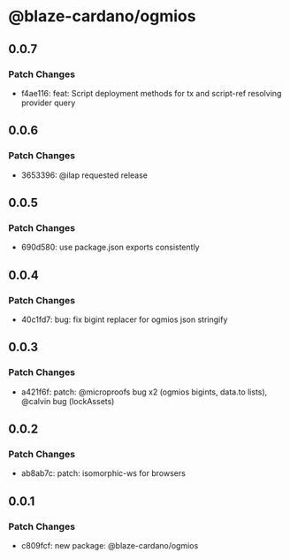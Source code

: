 # @blaze-cardano/ogmios

## 0.0.7

### Patch Changes

- f4ae116: feat: Script deployment methods for tx and script-ref resolving provider query

## 0.0.6

### Patch Changes

- 3653396: @ilap requested release

## 0.0.5

### Patch Changes

- 690d580: use package.json exports consistently

## 0.0.4

### Patch Changes

- 40c1fd7: bug: fix bigint replacer for ogmios json stringify

## 0.0.3

### Patch Changes

- a421f6f: patch: @microproofs bug x2 (ogmios bigints, data.to lists), @calvin bug (lockAssets)

## 0.0.2

### Patch Changes

- ab8ab7c: patch: isomorphic-ws for browsers

## 0.0.1

### Patch Changes

- c809fcf: new package: @blaze-cardano/ogmios
